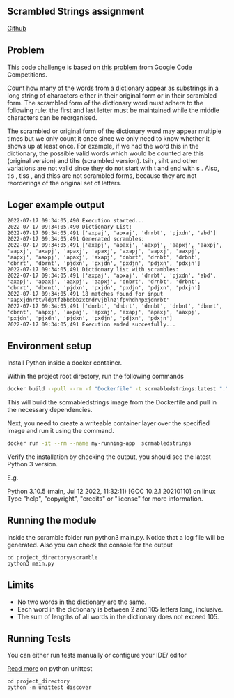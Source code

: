 ## Scrambled Strings assignment

[Github](https://github.com/csandreas1/scrmabled-strings)

## Problem

This code challenge is based on [this problem ](https://codingcompetitions.withgoogle.com/kickstart/round/0000000000050edf/0000000000051004) from Google Code Competitions.

Count how many of the words from a dictionary appear as substrings in a long string of
characters either in their original form or in their scrambled form. The scrambled form of the
dictionary word must adhere to the following rule: the first and last letter must be maintained
while the middle characters can be reorganised.

The scrambled or original form of the dictionary word may appear multiple times but we only
count it once since we only need to know whether it shows up at least once.
For example, if we had the word this in the dictionary, the possible valid words which would be
counted are this (original version) and tihs (scrambled version). tsih , siht and other variations
are not valid since they do not start with t and end with s . Also, tis , tiss , and thiss are not
scrambled forms, because they are not reorderings of the original set of letters.

## Loger example output
```
2022-07-17 09:34:05,490 Execution started...
2022-07-17 09:34:05,490 Dictionary List:
2022-07-17 09:34:05,491 ['axpaj', 'apxaj', 'dnrbt', 'pjxdn', 'abd']
2022-07-17 09:34:05,491 Generated scrambles:
2022-07-17 09:34:05,491 ['axapj', 'apaxj', 'aaxpj', 'aapxj', 'aaxpj', 'aapxj', 'axapj', 'apaxj', 'apaxj', 'axapj', 'aapxj', 'aaxpj', 'aapxj', 'aaxpj', 'apaxj', 'axapj', 'dnbrt', 'drnbt', 'drbnt', 'dbnrt', 'dbrnt', 'pjdxn', 'pxjdn', 'pxdjn', 'pdjxn', 'pdxjn']
2022-07-17 09:34:05,491 Dictionary list with scrambles:
2022-07-17 09:34:05,491 ['axpaj', 'apxaj', 'dnrbt', 'pjxdn', 'abd', 'axapj', 'apaxj', 'aaxpj', 'aapxj', 'dnbrt', 'drnbt', 'drbnt', 'dbnrt', 'dbrnt', 'pjdxn', 'pxjdn', 'pxdjn', 'pdjxn', 'pdxjn']
2022-07-17 09:34:05,491 18 matches found for input 'aapxjdnrbtvldptfzbbdbbzxtndrvjblnzjfpvhdhhpxjdnrbt'
2022-07-17 09:34:05,491 ['dnrbt', 'dnbrt', 'drnbt', 'drbnt', 'dbnrt', 'dbrnt', 'aapxj', 'axpaj', 'apxaj', 'axapj', 'apaxj', 'aaxpj', 'pxjdn', 'pjxdn', 'pjdxn', 'pxdjn', 'pdjxn', 'pdxjn']
2022-07-17 09:34:05,491 Execution ended succesfully...

```

## Environment setup

Install Python inside a docker container.

Within the project root directory, run the following commands
```sh
docker build --pull --rm -f "Dockerfile" -t scrmabledstrings:latest "."
```

This will build the scrmabledstrings image from the Dockerfile and pull in the necessary dependencies.


Next, you need to create a writeable container layer over the specified image and run it using the command.

```sh
docker run -it --rm --name my-running-app  scrmabledstrings
```


Verify the installation by checking the output, you should see the latest Python 3 version.

E.g.

Python 3.10.5 (main, Jul 12 2022, 11:32:11) [GCC 10.2.1 20210110] on linux
Type "help", "copyright", "credits" or "license" for more information.


## Running the module
Inside the scramble folder run python3 main.py.
Notice that a log file will be generated. Also you can check the console for the output
```
cd project_directory/scramble
python3 main.py
```

## Limits
- No two words in the dictionary are the same.
- Each word in the dictionary is between 2 and 105 letters long, inclusive.
- The sum of lengths of all words in the dictionary does not exceed 105.

## Running Tests

You can either run tests manually or configure your IDE/ editor

[Read more](https://docs.python.org/3/library/unittest.html#test-discovery) on python unittest

```
cd project_directory
python -m unittest discover
```